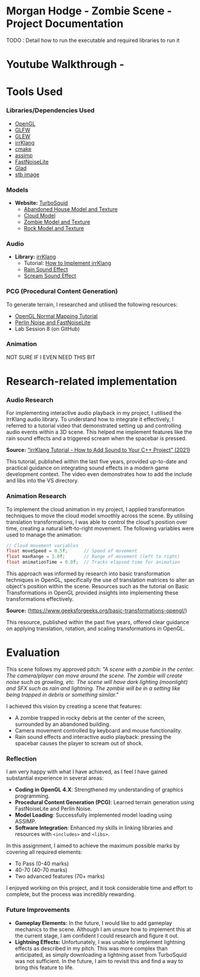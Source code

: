 # Morgan Hodge - Zombie Scene -  Project Documentation

 TODO : Detail how to run the executable and required libraries to run it

 # Youtube Walkthrough - 

# Tools Used

### Libraries/Dependencies Used
- [OpenGL](https://www.opengl.org/)
- [GLFW](https://www.glfw.org/download.html)
- [GLEW](https://glew.sourceforge.net/)
- [irrKlang](https://www.ambiera.com/irrklang/)
- [cmake](https://cmake.org/download/)
- [assimp](https://github.com/assimp/assimp/blob/master/Build.md)
- [FastNoiseLite](https://github.com/Auburn/FastNoiseLite/tree/master)
- [Glad](https://glad.dav1d.de/)
- [stb image](https://github.com/nothings/stb/blob/master/stb_image.h)
  
### Models
- **Website:** [TurboSquid](https://www.turbosquid.com/)
  - [Abandoned House Model and Texture](https://www.turbosquid.com/3d-models/abandoned-old-house-3d-2287730)
  - [Cloud Model](https://www.turbosquid.com/3d-models/3d-cloud-polygon-blender-1-model-1895708)
  - [Zombie Model and Texture](https://www.turbosquid.com/3d-models/nextgen-ghoul-x/527095)
  - [Rock Model and Texture](https://www.turbosquid.com/3d-models/rock07base3ds-3d-1899446)

### Audio
- **Library:** [irrKlang](https://www.ambiera.com/irrklang/)
  - Tutorial: [How to Implement irrKlang](https://www.youtube.com/watch?v=PLh79OjVFws)
  - [Rain Sound Effect](https://mixkit.co/free-sound-effects/rain/)
  - [Scream Sound Effect](https://mixkit.co/free-sound-effects/scream/)

### PCG (Procedural Content Generation)
To generate terrain, I researched and utilised the following resources:
- [OpenGL Normal Mapping Tutorial](https://www.opengl-tutorial.org/intermediate-tutorials/tutorial-13-normal-mapping/)
- [Perlin Noise and FastNoiseLite](https://glusoft.com/godot-tutorials/make-terrain-perlin-noise-FastNoiseLite/)
- Lab Session 8 (on GitHub)

### Animation
NOT SURE IF I EVEN NEED THIS BIT

# Research-related implementation

### Audio Research
For implementing interactive audio playback in my project, I utilised the IrrKlang audio library. To understand how to integrate it effectively, I referred to a tutorial video that demonstrated setting up and controlling audio events within a 3D scene. This helped me implement features like the rain sound effects and a triggered scream when the spacebar is pressed.

**Source:** [“irrKlang Tutorial - How to Add Sound to Your C++ Project” (2021)](https://www.youtube.com/watch?v=PLh79OjVFws)

This tutorial, published within the last five years, provided up-to-date and practical guidance on integrating sound effects in a modern game development context. The video even demonstrates how to add the include and libs into the VS directory.


### Animation Research

To implement the cloud animation in my project, I applied transformation techniques to move the cloud model smoothly across the scene. By utilising translation transformations, I was able to control the cloud's position over time, creating a natural left-to-right movement. The following variables were used to manage the animation:
```cpp
// Cloud movement variables
float moveSpeed = 0.5f;      // Speed of movement
float maxRange = 3.0f;       // Range of movement (left to right)
float animationTime = 0.0f;  // Tracks elapsed time for animation
```
This approach was informed by research into basic transformation techniques in OpenGL, specifically the use of translation matrices to alter an object's position within the scene. Resources such as the tutorial on Basic Transformations in OpenGL provided insights into implementing these transformations effectively.

**Source:** (https://www.geeksforgeeks.org/basic-transformations-opengl/)

This resource, published within the past five years, offered clear guidance on applying translation, rotation, and scaling transformations in OpenGL. 

# Evaluation
This scene follows my approved pitch: *"A scene with a zombie in the center. The camera/player can move around the scene. The zombie will create noise such as growling, etc. The scene will have dark lighting (moonlight) and SFX such as rain and lightning. The zombie will be in a setting like being trapped in debris or something similar."*

I achieved this vision by creating a scene that features:
- A zombie trapped in rocky debris at the center of the screen, surrounded by an abandoned building.
- Camera movement controlled by keyboard and mouse functionality.
- Rain sound effects and interactive audio playback: pressing the spacebar causes the player to scream out of shock.

### Reflection
I am very happy with what I have achieved, as I feel I have gained substantial experience in several areas:
- **Coding in OpenGL 4.X**: Strengthened my understanding of graphics programming.
- **Procedural Content Generation (PCG)**: Learned terrain generation using FastNoiseLite and Perlin Noise.
- **Model Loading**: Successfully implemented model loading using ASSIMP.
- **Software Integration**: Enhanced my skills in linking libraries and resources with `<includes>` and `<libs>`.

In this assignment, I aimed to achieve the maximum possible marks by covering all required elements:
- To Pass (0-40 marks)
- 40-70  (40-70 marks)
- Two advanced features (70+ marks)

I enjoyed working on this project, and it took considerable time and effort to complete, but the process was incredibly rewarding.

### Future Improvements
- **Gameplay Elements:** In the future, I would like to add gameplay mechanics to the scene. Although I am unsure how to implement this at the current stage, I am confident I could research and figure it out.
- **Lightning Effects:** Unfortunately, I was unable to implement lightning effects as described in my pitch. This was more complex than anticipated, as simply downloading a lightning asset from TurboSquid was not sufficient. In the future, I aim to revisit this and find a way to bring this feature to life.


